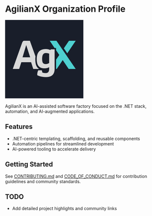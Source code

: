 # AgilianX Organization Profile

![AgX Logo](https://raw.githubusercontent.com/AgilianX/AgX.Resources/master/Logo/Square/Small.png)

AgilianX is an AI-assisted software factory focused on the .NET stack, automation, and AI-augmented applications.

## Features

- .NET-centric templating, scaffolding, and reusable components
- Automation pipelines for streamlined development
- AI-powered tooling to accelerate delivery

## Getting Started

See [CONTRIBUTING.md](../CONTRIBUTING.md) and [CODE_OF_CONDUCT.md](../CODE_OF_CONDUCT.md) for contribution guidelines and community standards.

## TODO

- Add detailed project highlights and community links
